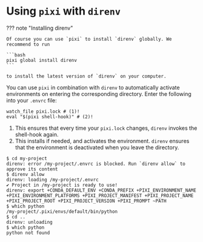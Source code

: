 # Using `pixi` with `direnv`

??? note "Installing direnv"

    Of course you can use `pixi` to install `direnv` globally. We recommend to run

    ```bash
    pixi global install direnv
    ```

    to install the latest version of `direnv` on your computer.

You can use `pixi` in combination with `direnv` to automatically activate environments on entering the corresponding directory.
Enter the following into your `.envrc` file:

```shell title=".envrc"
watch_file pixi.lock # (1)!
eval "$(pixi shell-hook)" # (2)!
```

1. This ensures that every time your `pixi.lock` changes, `direnv` invokes the shell-hook again.
2. This installs if needed, and activates the environment. `direnv` ensures that the environment is deactivated when you leave the directory.

```shell
$ cd my-project
direnv: error /my-project/.envrc is blocked. Run `direnv allow` to approve its content
$ direnv allow
direnv: loading /my-project/.envrc
✔ Project in /my-project is ready to use!
direnv: export +CONDA_DEFAULT_ENV +CONDA_PREFIX +PIXI_ENVIRONMENT_NAME +PIXI_ENVIRONMENT_PLATFORMS +PIXI_PROJECT_MANIFEST +PIXI_PROJECT_NAME +PIXI_PROJECT_ROOT +PIXI_PROJECT_VERSION +PIXI_PROMPT ~PATH
$ which python
/my-project/.pixi/envs/default/bin/python
$ cd ..
direnv: unloading
$ which python
python not found
```
